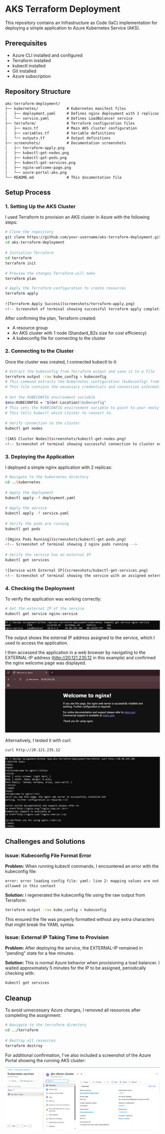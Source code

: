 # AKS Terraform Deployment

This repository contains an Infrastructure as Code (IaC) implementation for deploying a simple application to Azure Kubernetes Service (AKS).

## Prerequisites

- Azure CLI installed and configured
- Terraform installed
- kubectl installed
- Git installed
- Azure subscription

## Repository Structure

```
aks-terraform-deployment/
├── kubernetes/             # Kubernetes manifest files
│   ├── deployment.yaml     # Defines nginx deployment with 2 replicas
│   └── service.yaml        # Defines LoadBalancer service
├── terraform/              # Terraform configuration files
│   ├── main.tf             # Main AKS cluster configuration
│   ├── variables.tf        # Variable definitions
│   └── outputs.tf          # Output definitions
├── screenshots/            # Documentation screenshots
│   ├── terraform-apply.png
│   ├── kubectl-get-nodes.png
│   ├── kubectl-get-pods.png
│   ├── kubectl-get-services.png
│   ├── nginx-welcome-page.png
│   └── azure-portal-aks.png
└── README.md               # This documentation file
```

## Setup Process

### 1. Setting Up the AKS Cluster

I used Terraform to provision an AKS cluster in Azure with the following steps:

```bash
# Clone the repository
git clone https://github.com/your-username/aks-terraform-deployment.git
cd aks-terraform-deployment

# Initialize Terraform
cd terraform
terraform init

# Preview the changes Terraform will make
terraform plan
```

```bash
# Apply the Terraform configuration to create resources
terraform apply

![Terraform Apply Success](screenshots/terraform-apply.png)
<!-- Screenshot of terminal showing successful terraform apply completion -->
```

After confirming the plan, Terraform created:

- A resource group
- An AKS cluster with 1 node (Standard_B2s size for cost efficiency)
- A kubeconfig file for connecting to the cluster

### 2. Connecting to the Cluster

Once the cluster was created, I connected kubectl to it:

```bash
# Extract the kubeconfig from Terraform output and save it to a file
terraform output -raw kube_config > kubeconfig
# This command extracts the Kubernetes configuration (kubeconfig) from Terraform outputs and saves it to a file named "kubeconfig".
# This file contains the necessary credentials and connection information to communicate with your AKS cluster.

# Set the KUBECONFIG environment variable
$env:KUBECONFIG = "$(Get-Location)\kubeconfig"
# This sets the KUBECONFIG environment variable to point to your newly created kubeconfig file.
# This tells kubectl which cluster to connect to.

# Verify connection to the cluster
kubectl get nodes

![AKS Cluster Nodes](screenshots/kubectl-get-nodes.png)
<!-- Screenshot of terminal showing successful connection to cluster nodes -->
```

### 3. Deploying the Application

I deployed a simple nginx application with 2 replicas:

```bash
# Navigate to the kubernetes directory
cd ..\kubernetes

# Apply the deployment
kubectl apply -f deployment.yaml

# Apply the service
kubectl apply -f service.yaml

# Verify the pods are running
kubectl get pods

![Nginx Pods Running](screenshots/kubectl-get-pods.png)
<!-- Screenshot of terminal showing 2 nginx pods running -->

# Verify the service has an external IP
kubectl get services

![Service with External IP](screenshots/kubectl-get-services.png)
<!-- Screenshot of terminal showing the service with an assigned external IP -->
```

### 4. Checking the Deployment

To verify the application was working correctly:

```bash
# Get the external IP of the service
kubectl get service nginx-service
```

![Service Details](screenshots/service-details.png)

<!-- Screenshot showing the detailed output of the nginx service with external IP -->

The output shows the external IP address assigned to the service, which I used to access the application.

I then accessed the application in a web browser by navigating to the EXTERNAL-IP address (http://20.121.235.12 in this example) and confirmed the nginx welcome page was displayed.

![Nginx Welcome Page](screenshots/nginx-welcome-page.png)

<!-- Screenshot of browser showing the nginx welcome page -->

Alternatively, I tested it with curl:

```bash
curl http://20.121.235.12
```

![Curl Test](screenshots/curl-test.png)

<!-- Screenshot of terminal showing HTML response from curl -->

## Challenges and Solutions

### Issue: Kubeconfig File Format Error

**Problem:** When running kubectl commands, I encountered an error with the kubeconfig file:

```
error: error loading config file: yaml: line 2: mapping values are not allowed in this context
```

**Solution:** I regenerated the kubeconfig file using the raw output from Terraform:

```bash
terraform output -raw kube_config > kubeconfig
```

This ensured the file was properly formatted without any extra characters that might break the YAML syntax.

### Issue: External IP Taking Time to Provision

**Problem:** After deploying the service, the EXTERNAL-IP remained in "pending" state for a few minutes.

**Solution:** This is normal Azure behavior when provisioning a load balancer. I waited approximately 5 minutes for the IP to be assigned, periodically checking with:

```bash
kubectl get services
```

## Cleanup

To avoid unnecessary Azure charges, I removed all resources after completing the assignment:

```bash
# Navigate to the terraform directory
cd ../terraform

# Destroy all resources
terraform destroy
```

For additional confirmation, I've also included a screenshot of the Azure Portal showing the running AKS cluster:

![Azure Portal AKS Cluster](screenshots/azure-portal-aks.png)

<!-- Screenshot of Azure Portal showing the AKS cluster overview page -->
